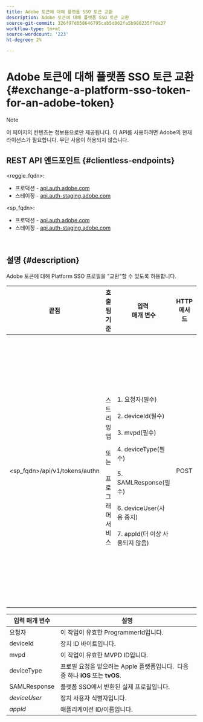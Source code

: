 ```yaml
---
title: Adobe 토큰에 대해 플랫폼 SSO 토큰 교환
description: Adobe 토큰에 대해 플랫폼 SSO 토큰 교환
source-git-commit: 326f97d058646795cab5d062fa5b980235f7da37
workflow-type: tm+mt
source-wordcount: '223'
ht-degree: 2%

---
```



# Adobe 토큰에 대해 플랫폼 SSO 토큰 교환 {#exchange-a-platform-sso-token-for-an-adobe-token}

>[!NOTE]
>
>이 페이지의 컨텐츠는 정보용으로만 제공됩니다. 이 API를 사용하려면 Adobe의 현재 라이선스가 필요합니다. 무단 사용이 허용되지 않습니다.

## REST API 엔드포인트 {#clientless-endpoints}

&lt;reggie_fqdn>:

* 프로덕션 - [api.auth.adobe.com](http://api.auth.adobe.com/)
* 스테이징 - [api.auth-staging.adobe.com](http://api.auth-staging.adobe.com/)

&lt;sp_fqdn>:

* 프로덕션 - [api.auth.adobe.com](http://api.auth.adobe.com/)
* 스테이징 - [api.auth-staging.adobe.com](http://api.auth-staging.adobe.com/)

</br>

## 설명 {#description}

Adobe 토큰에 대해 Platform SSO 프로필을 &quot;교환&quot;할 수 있도록 허용합니다.

| 끝점 | 호출됨  </br>기준 | 입력   </br>매개 변수 | HTTP  </br>메서드 | 응답 | HTTP  </br>응답 |
| --- | --- | --- | --- | --- | --- |
| &lt;sp_fqdn>/api/v1/tokens/authn | 스트리밍 앱</br></br>또는</br></br>프로그래머 서비스 | 1. 요청자(필수)</br>    </br>2.  deviceId(필수)</br>    </br>3.  mvpd(필수)</br>    </br>4.  deviceType(필수)</br>    </br>5.  SAMLResponse(필수)</br>    </br>6.  deviceUser(사용 중지)</br>    </br>7.  appId(더 이상 사용되지 않음) | POST | 성공적인 응답은 토큰이 성공적으로 만들어졌고 인증 흐름에 사용할 준비가 되었음을 나타내는 204 컨텐츠 없음이 됩니다. | 204 - 컨텐츠 없음   </br>400 - 잘못된 요청 |


| 입력 매개 변수 | 설명 |
| --- | --- |
| 요청자 | 이 작업이 유효한 ProgrammerId입니다. |
| deviceId | 장치 ID 바이트입니다. |
| mvpd | 이 작업이 유효한 MVPD ID입니다. |
| deviceType | 프로필 요청을 받으려는 Apple 플랫폼입니다.  다음 중 하나 **iOS** 또는 **tvOS**. |
| SAMLResponse | 플랫폼 SSO에서 반환된 실제 프로필입니다. |
| _deviceUser_ | 장치 사용자 식별자입니다. |
| _appId_ | 애플리케이션 ID/이름입니다. |


